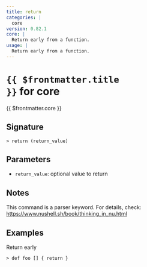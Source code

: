 ```yaml
---
title: return
categories: |
  core
version: 0.82.1
core: |
  Return early from a function.
usage: |
  Return early from a function.
---
```


# <code>{{ $frontmatter.title }}</code> for core

<div class='command-title'>{{ $frontmatter.core }}</div>

## Signature

```> return (return_value)```

## Parameters

 -  `return_value`: optional value to return

## Notes
This command is a parser keyword. For details, check:
  https://www.nushell.sh/book/thinking_in_nu.html
## Examples

Return early
```shell
> def foo [] { return }

```
